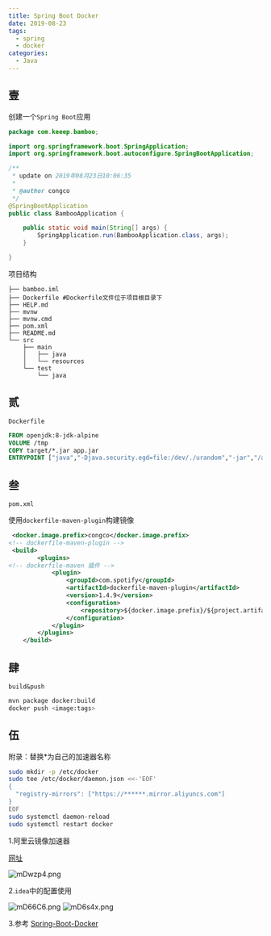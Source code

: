 ```yaml
---
title: Spring Boot Docker
date: 2019-08-23
tags:
  - spring
  - docker
categories:
  - Java
---
```


## 壹

创建一个`Spring Boot`应用

```java
package com.keeep.bamboo;

import org.springframework.boot.SpringApplication;
import org.springframework.boot.autoconfigure.SpringBootApplication;

/**
 * update on 2019年08月23日10:06:35
 *
 * @author congco
 */
@SpringBootApplication
public class BambooApplication {

    public static void main(String[] args) {
        SpringApplication.run(BambooApplication.class, args);
    }

}

```

项目结构

```tree
├── bamboo.iml
├── Dockerfile #Dockerfile文件位于项目根目录下
├── HELP.md
├── mvnw
├── mvnw.cmd
├── pom.xml
├── README.md
└── src
    ├── main
    │   ├── java
    │   └── resources
    └── test
        └── java
```

## 贰

`Dockerfile`

```dockerfile
FROM openjdk:8-jdk-alpine
VOLUME /tmp
COPY target/*.jar app.jar
ENTRYPOINT ["java","-Djava.security.egd=file:/dev/./urandom","-jar","/app.jar"]
```

## 叁

`pom.xml`

使用`dockerfile-maven-plugin`构建镜像

```xml
 <docker.image.prefix>congco</docker.image.prefix>
<!-- dockerfile-maven-plugin -->
 <build>
        <plugins>
<!-- dockerfile-maven 插件 -->
            <plugin>
                <groupId>com.spotify</groupId>
                <artifactId>dockerfile-maven-plugin</artifactId>
                <version>1.4.9</version>
                <configuration>
                    <repository>${docker.image.prefix}/${project.artifactId}</repository>
                </configuration>
            </plugin>
        </plugins>
    </build>
```

## 肆

`build&push`

```bash
mvn package docker:build
docker push <image:tags>
```

## 伍

附录：替换*为自己的加速器名称

```bash
sudo mkdir -p /etc/docker
sudo tee /etc/docker/daemon.json <<-'EOF'
{
  "registry-mirrors": ["https://******.mirror.aliyuncs.com"]
}
EOF
sudo systemctl daemon-reload
sudo systemctl restart docker
```

1.阿里云镜像加速器

[网址](https://cr.console.aliyun.com/cn-hangzhou/instances/mirrors)

![mDwzp4.png](https://s2.ax1x.com/2019/08/23/mDwzp4.png)

2.`idea`中的配置使用

![mD66C6.png](https://s2.ax1x.com/2019/08/23/mD66C6.png)
![mD6s4x.png](https://s2.ax1x.com/2019/08/23/mD6s4x.png)

3.参考 [Spring-Boot-Docker](https://spring.io/guides/gs/spring-boot-docker/)
